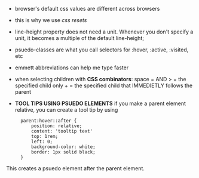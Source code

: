 -   browser's default css values are different across browsers
-   this is why we use _css resets_
-   line-height property does not need a unit. Whenever you don't specify a unit, it becomes a multiple of the default line-height;
-   psuedo-classes are what you call selectors for :hover, :active, :visited, etc
-   emmett abbreviations can help me type faster
-   when selecting children with **CSS combinators**:
    space = AND > = the specified child only + = the specified child that IMMEDIETLY follows the parent
-   **TOOL TIPS USING PSUEDO ELEMENTS** if you make a parent element relative, you can create a tool tip by using

          parent:hover::after {
              position: relative;
              content: 'tooltip text'
              top: 1rem;
              left: 0;
              background-color: white;
              border: 1px solid black;
          }

This creates a psuedo element after the parent element.

